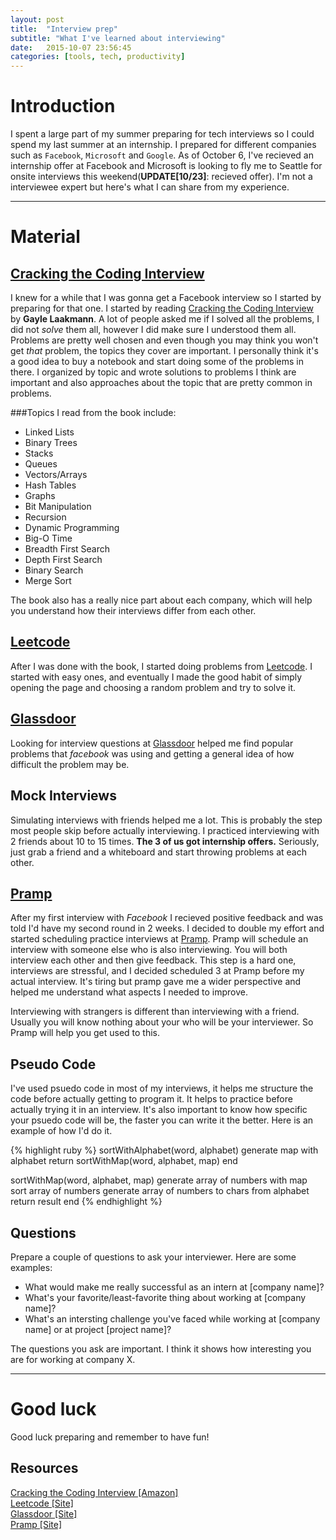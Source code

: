 ```yaml
---
layout: post
title:  "Interview prep"
subtitle: "What I've learned about interviewing"
date:   2015-10-07 23:56:45
categories: [tools, tech, productivity]
---
```


# Introduction
I spent a large part of my summer preparing for tech interviews so I could spend my last summer at an internship. I prepared for different companies such as `Facebook`, `Microsoft` and `Google`. As of October 6, I've recieved an internship offer at Facebook and Microsoft is looking to fly me to Seattle for onsite interviews this weekend(**UPDATE[10/23]**: recieved offer). I'm not a interviewee expert but here's what I can share from my experience.

---

# Material

## [Cracking the Coding Interview <i class="fa fa-link"></i>](http://www.amazon.com/Cracking-Coding-Interview-Programming-Questions/dp/098478280X)
I knew for a while that I was gonna get a Facebook interview so I started by preparing for that one. I started by reading [Cracking the Coding Interview](http://www.amazon.com/Cracking-Coding-Interview-Programming-Questions/dp/098478280X) by **Gayle Laakmann**. A lot of people asked me if I solved all the problems, I did not *solve* them all, however I did make sure I understood them all. Problems are pretty well chosen and even though you may think you won't get *that* problem, the topics they cover are important. I personally think it's a good idea to buy a notebook and start doing some of the problems in there. I organized by topic and wrote solutions to problems I think are important and also approaches about the topic that are pretty common in problems.

###Topics I read from the book include:

* Linked Lists
* Binary Trees
* Stacks
* Queues
* Vectors/Arrays
* Hash Tables
* Graphs
* Bit Manipulation
* Recursion
* Dynamic Programming
* Big-O Time
* Breadth First Search
* Depth First Search
* Binary Search
* Merge Sort

The book also has a really nice part about each company, which will help you understand how their interviews differ from each other.


## [Leetcode <i class="fa fa-link"></i>](http://leetcode.com)
After I was done with the book, I started doing problems from [Leetcode](http://leetcode.com). I started with easy ones, and eventually I made the good habit of simply opening the page and choosing a random problem and try to solve it.

## [Glassdoor <i class="fa fa-link"></i>](http://glassdoor.com)
Looking for interview questions at [Glassdoor](http://glassdoor.com) helped me find popular problems that *facebook* was using and getting a general idea of how difficult the problem may be.

## Mock Interviews
Simulating interviews with friends helped me a lot. This is probably the step most people skip before actually interviewing. I practiced interviewing with 2 friends about 10 to 15 times. **The 3 of us got internship offers.** Seriously, just grab a friend and a whiteboard and start throwing problems at each other.

## [Pramp <i class="fa fa-link"></i>](http://www.pramp.com)
After my first interview with *Facebook* I recieved positive feedback and was told I'd have my second round in 2 weeks. I decided to double my effort and started scheduling practice interviews at [Pramp](http://www.pramp.com). Pramp will schedule an interview with someone else who is also interviewing. You will both interview each other and then give feedback. This step is a hard one, interviews are stressful, and I decided scheduled 3 at Pramp before my actual interview. It's tiring but pramp gave me a wider perspective and helped me understand what aspects I needed to improve.

Interviewing with strangers is different than interviewing with a friend. Usually you will know nothing about your who will be your interviewer. So Pramp will help you get used to this.

## Pseudo Code
I've used psuedo code in most of my interviews, it helps me structure the code before actually getting to program it. It helps to practice before actually trying it in an interview. It's also important to know how specific your psuedo code will be, the faster you can write it the better. Here is an example of how I'd do it.

{% highlight ruby %}
sortWithAlphabet(word, alphabet)
  generate map with alphabet
  return sortWithMap(word, alphabet, map)
end

sortWithMap(word, alphabet, map)
  generate array of numbers with map
  sort array of numbers
  generate array of numbers to chars from alphabet
  return result
end
{% endhighlight %}

## Questions
Prepare a couple of questions to ask your interviewer. Here are some examples:

* What would make me really successful as an intern at [company name]?
* What's your favorite/least-favorite thing about working at [company name]?
* What's an intersting challenge you've faced while working at [company name] or at project [project name]?

The questions you ask are important. I think it shows how interesting you are for working at company X.

---

# Good luck

Good luck preparing and remember to have fun!

## Resources
<div class="link-box"><a href="http://www.amazon.com/Cracking-Coding-Interview-Programming-Questions/dp/098478280X"><span></span>Cracking the Coding Interview [Amazon]</a></div>
<div class="link-box"><a href="http://leetcode.com"><span></span>Leetcode [Site]</a></div>
<div class="link-box"><a href="http://glassdoor.com"><span></span>Glassdoor [Site]</a></div>
<div class="link-box"><a href="http://pramp.com"><span></span>Pramp [Site]</a></div>